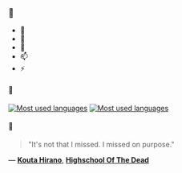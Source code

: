 ### 👋

- 🔭
- 🌱
- 💬
- 📫
- ⚡

#### 🧏

[![Most used languages](https://github-readme-stats-aynah.vercel.app/api/top-langs/?username=aynh&theme=solarized-dark&langs_count=6&layout=compact&hide_title=true)](https://github.com/anuraghazra/github-readme-stats#gh-dark-mode-only)
[![Most used languages](https://github-readme-stats-aynah.vercel.app/api/top-langs/?username=aynh&theme=solarized-light&langs_count=6&layout=compact&hide_title=true)](https://github.com/anuraghazra/github-readme-stats#gh-light-mode-only)

#### 💬

> "It's not that I missed. I missed on purpose."

&mdash; [**Kouta Hirano**](https://myanimelist.net/character.php?q=Kouta%20Hirano&cat=character), [**Highschool Of The Dead**](https://myanimelist.net/search/all?q=Highschool%20Of%20The%20Dead&cat=all)
